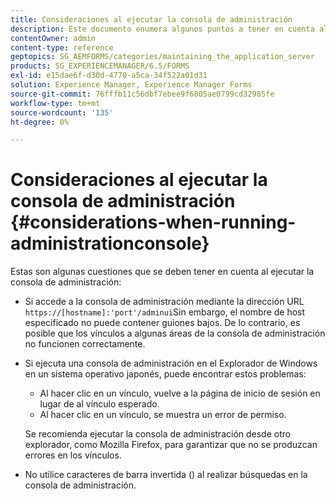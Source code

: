 ```yaml
---
title: Consideraciones al ejecutar la consola de administración
description: Este documento enumera algunos puntos a tener en cuenta al ejecutar la consola de administración.
contentOwner: admin
content-type: reference
geptopics: SG_AEMFORMS/categories/maintaining_the_application_server
products: SG_EXPERIENCEMANAGER/6.5/FORMS
exl-id: e15dae6f-d30d-4770-a5ca-34f522a01d31
solution: Experience Manager, Experience Manager Forms
source-git-commit: 76fffb11c56dbf7ebee9f6805ae0799cd32985fe
workflow-type: tm+mt
source-wordcount: '135'
ht-degree: 0%

---
```


# Consideraciones al ejecutar la consola de administración {#considerations-when-running-administrationconsole}

Estas son algunas cuestiones que se deben tener en cuenta al ejecutar la consola de administración:

* Si accede a la consola de administración mediante la dirección URL `https://[hostname]:'port'/adminui`Sin embargo, el nombre de host especificado no puede contener guiones bajos. De lo contrario, es posible que los vínculos a algunas áreas de la consola de administración no funcionen correctamente.
* Si ejecuta una consola de administración en el Explorador de Windows en un sistema operativo japonés, puede encontrar estos problemas:

   * Al hacer clic en un vínculo, vuelve a la página de inicio de sesión en lugar de al vínculo esperado.
   * Al hacer clic en un vínculo, se muestra un error de permiso.

  Se recomienda ejecutar la consola de administración desde otro explorador, como Mozilla Firefox, para garantizar que no se produzcan errores en los vínculos.

* No utilice caracteres de barra invertida () al realizar búsquedas en la consola de administración.
